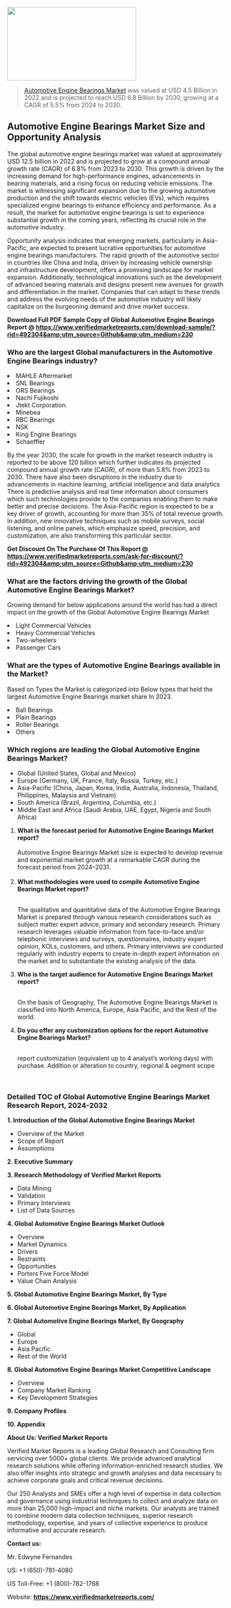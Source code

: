 <img src="https://ffe5etoiles.com/wp-content/uploads/2024/12/MST1-300x171.png" alt="" width="300" height="171" class="alignnone size-medium wp-image-20088" /><blockquote><p><p><a href="https://www.verifiedmarketreports.com/download-sample/?rid=492304&utm_source=Github&utm_medium=230" target="_blank">Automotive Engine Bearings Market</a> was valued at USD 4.5 Billion in 2022 and is projected to reach USD 6.8 Billion by 2030, growing at a CAGR of 5.5% from 2024 to 2030.</p></blockquote><p><h2>Automotive Engine Bearings Market Size and Opportunity Analysis</h2> <p>The global automotive engine bearings market was valued at approximately USD 12.5 billion in 2022 and is projected to grow at a compound annual growth rate (CAGR) of 6.8% from 2023 to 2030. This growth is driven by the increasing demand for high-performance engines, advancements in bearing materials, and a rising focus on reducing vehicle emissions. The market is witnessing significant expansion due to the growing automotive production and the shift towards electric vehicles (EVs), which requires specialized engine bearings to enhance efficiency and performance. As a result, the market for automotive engine bearings is set to experience substantial growth in the coming years, reflecting its crucial role in the automotive industry.</p> <p>Opportunity analysis indicates that emerging markets, particularly in Asia-Pacific, are expected to present lucrative opportunities for automotive engine bearings manufacturers. The rapid growth of the automotive sector in countries like China and India, driven by increasing vehicle ownership and infrastructure development, offers a promising landscape for market expansion. Additionally, technological innovations such as the development of advanced bearing materials and designs present new avenues for growth and differentiation in the market. Companies that can adapt to these trends and address the evolving needs of the automotive industry will likely capitalize on the burgeoning demand and drive market success.</p> </p><p class=""><strong>Download Full PDF Sample Copy of Global Automotive Engine Bearings Report @ <a href="https://www.verifiedmarketreports.com/download-sample/?rid=492304&amp;utm_source=Github&amp;utm_medium=230" target="_blank">https://www.verifiedmarketreports.com/download-sample/?rid=492304&amp;utm_source=Github&amp;utm_medium=230</a></strong></p><h3 id="" class="">Who are the largest Global manufacturers in the Automotive Engine Bearings industry?</h3><p><li>MAHLE Aftermarket</li><li> SNL Bearings</li><li> ORS Bearings</li><li> Nachi Fujikoshi</li><li> Jtekt Corporation.</li><li> Minebea</li><li> RBC Bearings</li><li> NSK</li><li> King Engine Bearings</li><li> Schaeffler</li></p><div class=""><div class="" dir="" data-message-author-role="" data-message-id="" data-message-model-slug=""><div class=""><div class=""><div class=""><div class="" dir="" data-message-author-role="" data-message-id="" data-message-model-slug=""><div class=""><div class=""><p>By the year 2030, the scale for growth in the market research industry is reported to be above 120 billion which further indicates its projected compound annual growth rate (CAGR), of more than 5.8% from 2023 to 2030. There have also been disruptions in the industry due to advancements in machine learning, artificial intelligence and data analytics There is predictive analysis and real time information about consumers which such technologies provide to the companies enabling them to make better and precise decisions. The Asia-Pacific region is expected to be a key driver of growth, accounting for more than 35% of total revenue growth. In addition, new innovative techniques such as mobile surveys, social listening, and online panels, which emphasize speed, precision, and customization, are also transforming this particular sector.</p><p><strong>Get Discount On The Purchase Of This Report @&nbsp; <a href="https://www.verifiedmarketreports.com/ask-for-discount/?rid=492304&amp;utm_source=Github&amp;utm_medium=230" target="_blank">https://www.verifiedmarketreports.com/ask-for-discount/?rid=492304&amp;utm_source=Github&amp;utm_medium=230</a></strong></p></div></div></div></div></div></div></div></div><h3 id="" class="">What are the factors driving the growth of the Global Automotive Engine Bearings Market?</h3><p id="" class="">Growing demand for below applications around the world has had a direct impact on the growth of the Global Automotive Engine Bearings Market</p><p id="" class=""><li>Light Commercial Vehicles</li><li> Heavy Commercial Vehicles</li><li> Two-wheelers</li><li> Passenger Cars</li></p><h3 id="" class="">What are the types of Automotive Engine Bearings available in the Market?</h3><p id="" class="">Based on Types the Market is categorized into Below types that held the largest Automotive Engine Bearings market share In 2023.</p><p id="" class=""><li>Ball Bearings</li><li> Plain Bearings</li><li> Roller Bearings</li><li> Others</li></p><h3 id="" class="">Which regions are leading the Global Automotive Engine Bearings Market?</h3><ul><li>Global (United States, Global and Mexico)</li><li>Europe (Germany, UK, France, Italy, Russia, Turkey, etc.)</li><li>Asia-Pacific (China, Japan, Korea, India, Australia, Indonesia, Thailand, Philippines, Malaysia and Vietnam)</li><li>South America (Brazil, Argentina, Columbia, etc.)</li><li>Middle East and Africa (Saudi Arabia, UAE, Egypt, Nigeria and South Africa)</li></ul><p><ol><li><strong>What is the forecast period for Automotive Engine Bearings Market report?<br /></strong><br /><span data-sheets-root="1" data-sheets-value="{&quot;1&quot;:2,&quot;2&quot;:&quot;XXXX size is expected to develop revenue and exponential market growth at a remarkable CAGR during the forecast period from 2024&ndash;2030.&quot;}" data-sheets-userformat="{&quot;2&quot;:12674,&quot;4&quot;:{&quot;1&quot;:2,&quot;2&quot;:16776960},&quot;10&quot;:2,&quot;11&quot;:0,&quot;15&quot;:&quot;Arial&quot;,&quot;16&quot;:12}">Automotive Engine Bearings Market size is expected to develop revenue and exponential market growth at a remarkable CAGR during the forecast period from 2024&ndash;2031.</span><br /><br /></li><li><strong>What methodologies were used to compile Automotive Engine Bearings Market report?<br /><br /></strong><p>The qualitative and quantitative data of the&nbsp;Automotive Engine Bearings Market is prepared through various research considerations such as subject matter expert advice, primary and secondary research. Primary research leverages valuable information from face-to-face and/or telephonic interviews and surveys, questionnaires, industry expert opinion, KOLs, customers, and others. Primary interviews are conducted regularly with industry experts to create in-depth expert information on the market and to substantiate the existing analysis of the data.&nbsp;</p></li><li><strong>Who is the target audience for Automotive Engine Bearings Market report?<br /><br /></strong><p>On the basis of Geography, The&nbsp;Automotive Engine Bearings Market is classified into North America, Europe, Asia Pacific, and the Rest of the world.</p></li><li><strong>Do you offer any customization options for the report Automotive Engine Bearings Market?<br /><br /></strong><p>report customization (equivalent up to 4 analyst&rsquo;s working days) with purchase. Addition or alteration to country, regional &amp; segment scope</p><p>&nbsp;</p></li></ol></p><h3 id="" class="">Detailed TOC of Global Automotive Engine Bearings Market Research Report, 2024-2032</h3><p id="" class=""><strong>1. Introduction of the Global Automotive Engine Bearings Market</strong></p><ul><li>Overview of the Market</li><li>Scope of Report</li><li>Assumptions</li></ul><p id="" class=""><strong>2. Executive Summary</strong></p><p id="" class=""><strong>3. Research Methodology of&nbsp;Verified Market Reports</strong></p><ul><li>Data Mining</li><li>Validation</li><li>Primary Interviews</li><li>List of Data Sources</li></ul><p id="" class=""><strong>4. Global Automotive Engine Bearings Market Outlook</strong></p><ul><li>Overview</li><li>Market Dynamics</li><li>Drivers</li><li>Restraints</li><li>Opportunities</li><li>Porters Five Force Model</li><li>Value Chain Analysis</li></ul><p id="" class=""><strong>5. Global Automotive Engine Bearings Market, By&nbsp;Type</strong></p><p id="" class=""><strong>6. Global Automotive Engine Bearings Market, By Application</strong></p><p id="" class=""><strong>7. Global Automotive Engine Bearings Market, By Geography</strong></p><ul><li>Global</li><li>Europe</li><li>Asia Pacific</li><li>Rest of the World</li></ul><p id="" class=""><strong>8. Global Automotive Engine Bearings Market Competitive Landscape</strong></p><ul><li>Overview</li><li>Company Market Ranking</li><li>Key Development Strategies</li></ul><p id="" class=""><strong>9. Company Profiles</strong></p><p id="" class=""><strong>10. Appendix</strong></p><p id="" class=""><strong>About Us: Verified Market Reports</strong></p><p id="" class="">Verified Market Reports is a leading Global Research and Consulting firm servicing over 5000+ global clients. We provide advanced analytical research solutions while offering information-enriched research studies. We also offer insights into strategic and growth analyses and data necessary to achieve corporate goals and critical revenue decisions.</p><p id="" class="">Our 250 Analysts and SMEs offer a high level of expertise in data collection and governance using industrial techniques to collect and analyze data on more than 25,000 high-impact and niche markets. Our analysts are trained to combine modern data collection techniques, superior research methodology, expertise, and years of collective experience to produce informative and accurate research.</p><p id="" class=""><strong>Contact us:</strong></p><p id="" class="">Mr. Edwyne Fernandes</p><p id="" class="">US: +1 (650)-781-4080</p><p id="" class="">US Toll-Free: +1 (800)-782-1768</p><p id="" class="">Website: <a target="" data-test-app-aware-link=""><strong>https://www.verifiedmarketreports.com/</strong></a></p>
